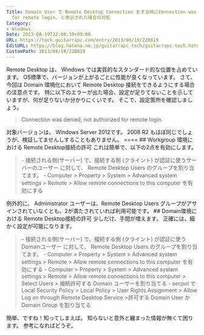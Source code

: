 ```yaml
---
Title: Domain User で Remote Desktop Connection をする時にConnection was denied, not authorized
  for remote login. と表示された場合の対処
Category:
- Windows
Date: 2013-08-19T22:08:19+09:00
URL: https://tech.guitarrapc.com/entry/2013/08/19/220819
EditURL: https://blog.hatena.ne.jp/guitarrapc_tech/guitarrapc-tech.hatenablog.com/atom/entry/11696248318757675886
CustomPath: 2013/08/19/220819
---
```


Remote Desktop は、 Windows では実質的なスタンダード的な位置を占めています。 OS標準で、バージョンが上がるごとに性能が良くなっています。 さて、今回は Domain 環境化において Remote Desktop 接続をできるようにする場合の注意点です。 特に以下のエラーが出た場合、設定が足りてないことを示していますが、何が足りないか分かりにくいです。 そこで、設定箇所を確認しましょう。
<blockquote>Connection was denied, not authorized for remote login.</blockquote>
対象バージョンは、 Windows Server 2012です。 2008 R2 もほぼ同じでしょうが、検証してませんしすることもありません。 ====
## Workgroup 環境における Remote Desktop接続の許可
これは簡単で、以下の2点を有効にします。
<blockquote>
- 接続される側(サーバー) で、接続する側 (クライント) が認証に使うサーバーのユーザー に対して、 Remote Desktop Users のグループを割り当てます。
- Computer &gt; Property &gt; System &gt; Advanced system settings &gt; Remote &gt; Allow remote connections to this computer を有効にする
</blockquote>
例外的に、 Administrator ユーザーは、Remote Desktop Users グループがアサインされていなくとも、2が満たされていれば利用可能です。
## Domain環境における Remote Desktop接続の許可
少しだけ、手間が増えます。 正確には、細かく設定が可能になります。
<blockquote>
- 接続される側(サーバー) で、接続する側 (クライント) が認証に使うDomainユーザー に対して、 Remote Desktop Users のグループを割り当てます。
- Computer &gt; Property &gt; System &gt; Advanced system settings &gt; Remote &gt; Allow remote connections to this computer を有効にする
- Computer &gt; Property &gt; System &gt; Advanced system settings &gt; Remote &gt; Allow remote connections to this computer &gt; Select Users &gt; 接続許可する Domain ユーザーを割り当てる
- secpol で Local Security Policy &gt; Local Policy &gt; User Rights Assignment &gt; Allow Log on through Remote Desktop Service &gt;許可する Domain User か Domain Group を割り当てる
</blockquote>
簡単、ですね！知ってしまえば。 知らないと意外と纏まった情報が無くて困ります。 参考になればどうぞ。
